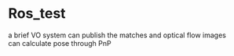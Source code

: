 # Ros_test
a brief VO system
can publish the matches and optical flow images  
can calculate pose through PnP
